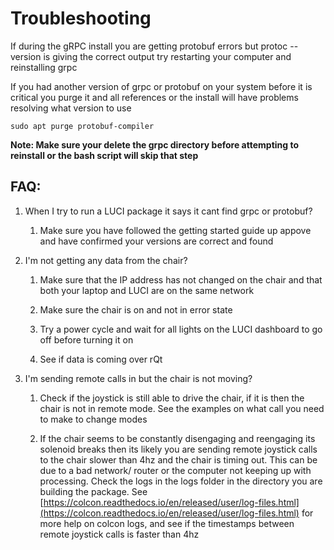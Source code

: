 # Troubleshooting

If during the gRPC install you are getting protobuf errors but protoc --version is giving the correct output try restarting your computer and reinstalling grpc

If you had another version of grpc or protobuf on your system before it is critical you purge it and all references or the install will have problems resolving what version to use

`sudo apt purge protobuf-compiler`

**Note: Make sure your delete the grpc directory before attempting to reinstall or the bash script will skip that step**


## FAQ:

1. When I try to run a LUCI package it says it cant find grpc or protobuf?

    1. Make sure you have followed the getting started guide up appove and have confirmed your versions are correct and found

2. I'm not getting any data from the chair?

    1. Make sure that the IP address has not changed on the chair and that both your laptop and LUCI are on the same network

    2. Make sure the chair is on and not in error state

    3. Try a power cycle and wait for all lights on the LUCI dashboard to go off before turning it on

    4. See if data is coming over rQt

3. I'm sending remote calls in but the chair is not moving?

    1. Check if the joystick is still able to drive the chair, if it is then the chair is not in remote mode. See the examples on what call you need to make to change modes

    2. If the chair seems to be constantly disengaging and reengaging its solenoid breaks then its likely you are sending remote joystick calls to the chair slower than 4hz and the chair is timing out. This can be due to a bad network/ router or the computer not keeping up with processing. Check the logs in the logs folder in the directory you are building the package. See [https://colcon.readthedocs.io/en/released/user/log-files.html](https://colcon.readthedocs.io/en/released/user/log-files.html) for more help on colcon logs, and see if the timestamps between remote joystick calls is faster than 4hz
